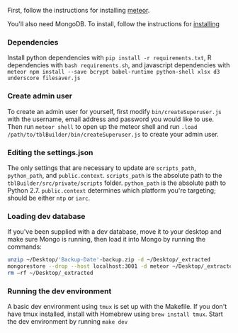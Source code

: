 First, follow the instructions for installing [meteor](http://docs.meteor.com).

You'll also need MongoDB. To install, follow the instructions for [installing](https://docs.mongodb.com/manual/installation/)

### Dependencies
Install python dependencies with `pip install -r requirements.txt`,
R dependencies with `bash requirements.sh`,
and javascript dependencies with `meteor npm install --save bcrypt babel-runtime python-shell xlsx d3 underscore filesaver.js`

### Create admin user
To create an admin user for yourself, first modify `bin/createSuperuser.js` with the username, email address and password you would like to use.
Then run `meteor shell` to open up the meteor shell and run `.load /path/to/tblBuilder/bin/createSuperuser.js` to create your admin user.

### Editing the settings.json
The only settings that are necessary to update are `scripts_path`, `python_path`, and `public.context`.
`scripts_path` is the absolute path to the `tblBuilder/src/private/scripts` folder.
`python_path` is the absolute path to Python 2.7.
`public.context` determines which platform you're targeting; should be either `ntp` or `iarc`.

### Loading dev database
If you've been supplied with a dev database, move it to your desktop and make sure Mongo is running, then load it into Mongo by running the commands:
```bash
unzip ~/Desktop/'Backup-Date'-backup.zip -d ~/Desktop/_extracted
mongorestore --drop --host localhost:3001 -d meteor ~/Desktop/_extracted
rm –rf ~/Desktop/_extracted
```

### Running the dev environment
A basic dev environment using `tmux` is set up with the Makefile.
If you don't have tmux installed, install with Homebrew using `brew install tmux`.
Start the dev environment by running `make dev`
